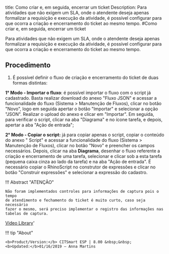 title: Como criar e, em seguida, encerrar um ticket
Description: Para atividades que não exigem um SLA, onde o atendente deseja apenas formalizar a requisição e execução da atividade, é possível configurar para que ocorra a criação e encerramento do ticket ao mesmo tempo.
#Como criar e, em seguida, encerrar um ticket

Para atividades que não exigem um SLA, onde o atendente deseja apenas formalizar
a requisição e execução da atividade, é possível configurar para que ocorra a
criação e encerramento do ticket ao mesmo tempo.

Procedimento
----------------

1.  É possível definir o fluxo de criação e encerramento do ticket de duas
    formas distintas:

**1° Modo - Importar o fluxo**: é possível importar o fluxo com o script já
cadastrado. Basta realizar download do anexo "Fluxo JSON" e acessar a
funcionalidade do fluxo (Sistema \> Manutenção de Fluxos), clicar no botão
"Novo", logo em seguida apertar o botão "Importar" e selecionar a opção "JSON".
Realizar o upload do anexo e clicar em "Importar". Em seguida, para verificar o
script, clicar na aba "Diagrama" e no ícone tarefa, e depois, apertar a aba
"Ação de entrada";

**2° Modo - Copiar o script:** já para copiar apenas o script, copiar o conteúdo
do anexo " Script" e acessar a funcionalidade do fluxo (Sistema \> Manutenção de
Fluxos), clicar no botão "Novo" e preencher os campos necessários. Depois,
clicar na aba **Diagrama**, desenhar o fluxo referente a criação e encerramento
de uma tarefa, selecionar e clicar sob a esta tarefa (pequena caixa cinza ao
lado da tarefa) e na aba "Ação de entrada". É necessário copiar o RhinoScript no
construtor de expressões e clicar no botão "Construir expressões" e selecionar a
expressão do cadastro.

!!! Abstract "ATENÇÃO"

    Não foram implementados controles para informações de captura pois o tempo
    de atendimento e fechamento do ticket é muito curto, caso seja necessário
    fazer o mesmo, será preciso implementar o registro das informações nas
    tabelas de captura.


<i class='fa fa-youtube-play  fa-2x' style='color:#97ce17;vertical-align: middle;'> </i> [Video Library](https://www.youtube.com/playlist?list=PLB5qK2uzf2RN9wA1DbVHEot2QD2gW8_jq)'

!!! tip "About"

    <b>Product/Version:</b> CITSmart ESP | 8.00 &nbsp;&nbsp;
    <b>Updated:</b>01/16/2019 – Anna Martins
